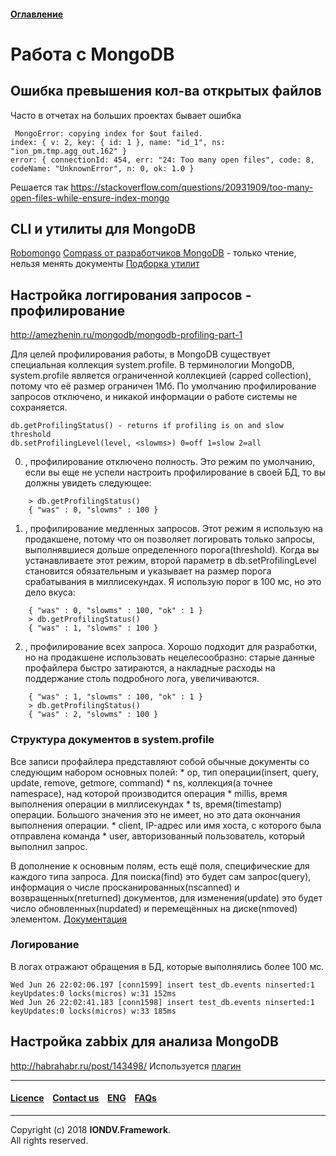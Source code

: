 #### [Оглавление](/docs/ru/index.md)

# Работа с MongoDB

## Ошибка превышения кол-ва открытых файлов

Часто в отчетах на больших проектах бывает ошибка 
```
 MongoError: copying index for $out failed. 
index: { v: 2, key: { id: 1 }, name: "id_1", ns: "ion_pm.tmp.agg_out.162" } 
error: { connectionId: 454, err: "24: Too many open files", code: 8, codeName: "UnknownError", n: 0, ok: 1.0 }
```
Решается так https://stackoverflow.com/questions/20931909/too-many-open-files-while-ensure-index-mongo

## CLI и утилиты для MongoDB
[Robomongo](http://robomongo.org/)
[Compass от разработчиков MongoDB](https://www.mongodb.com/download-center#compass)  - только чтение, нельзя менять документы
[Подборка утилит](http://mongodb-tools.com/)

## Настройка логгирования запросов - профилирование
http://amezhenin.ru/mongodb/mongodb-profiling-part-1

Для целей профилирования работы, в MongoDB существует специальная коллекция system.profile. В терминологии MongoDB, system.profile является ограниченной коллекцией (capped collection), потому что её размер ограничен 1Мб. По умолчанию профилирование запросов отключено, и никакой информации о работе системы не сохраняется.
```
db.getProfilingStatus() - returns if profiling is on and slow threshold
db.setProfilingLevel(level, <slowms>) 0=off 1=slow 2=all
```

0. , профилирование отключено полность. Это режим по умолчанию, если вы еще не успели настроить профилирование в своей БД, то вы должны увидеть следующее:
  ```
      > db.getProfilingStatus()
      { "was" : 0, "slowms" : 100 }
  ```

1. , профилирование медленных запросов. Этот режим я использую на продакшене, потому что он позволяет логировать только запросы, выполнявшиеся дольше определенного порога(threshold). Когда вы устанавливаете этот режим, второй параметр в db.setProfilingLevel становится обязательным и указывает на размер порога срабатывания в миллисекундах. Я использую порог в 100 мс, но это дело вкуса:
  ```    > db.setProfilingLevel(1, 100)
      { "was" : 0, "slowms" : 100, "ok" : 1 }
      > db.getProfilingStatus()
      { "was" : 1, "slowms" : 100 }
  ```

2. , профилирование всех запроса. Хорошо подходит для разработки, но на продакшене использовать нецелесообразно: старые данные профайлера быстро затираются, а накладные расходы на поддержание столь подробного лога, увеличиваются.
  ```    > db.setProfilingLevel(2)
      { "was" : 1, "slowms" : 100, "ok" : 1 }
      > db.getProfilingStatus()
      { "was" : 2, "slowms" : 100 }
  ```

### Структура документов в system.profile
Все записи профайлера представляют собой обычные документы со следующим набором основных полей: * op, тип операции(insert, query, update, remove, getmore, command) * ns, коллекция(а точнее namespace), над которой производится операция * millis, время выполнения операции в миллисекундах * ts, время(timestamp) операции. Большого значения это не имеет, но это дата окончания выполнения операции. * client, IP-адрес или имя хоста, с которого была отправлена команда * user, авторизованный пользователь, который выполнил запрос.

В дополнение к основным полям, есть ещё поля, специфические для каждого типа запроса. Для поиска(find) это будет сам запрос(query), информация о числе просканированных(nscanned) и возвращенных(nreturned) документов, для изменения(update) это будет число обновленных(nupdated) и перемещённых на диске(nmoved) элементом. [Документация](http://docs.mongodb.org/manual/reference/database-profiler/#output-reference)

### Логирование
В логах отражают обращения в БД, которые выполнялись более 100 мс. 
```
Wed Jun 26 22:02:06.197 [conn1599] insert test_db.events ninserted:1 keyUpdates:0 locks(micros) w:31 152ms
Wed Jun 26 22:02:41.183 [conn1598] insert test_db.events ninserted:1 keyUpdates:0 locks(micros) w:33 185ms
```

## Настройка zabbix для анализа MongoDB
http://habrahabr.ru/post/143498/
Используется [плагин](https://code.google.com/p/mikoomi/wiki/03)

--------------------------------------------------------------------------  


 #### [Licence](/LICENSE) &ensp;  [Contact us](https://iondv.ru/index.html) &ensp;  [ENG](/docs/en/1_system_deployment/step1_installing_environment.md)    &ensp; [FAQs](/faqs.md)  <div><img src="https://mc.iondv.com/watch/local/docs/framework" style="position:absolute; left:-9999px;" height=1 width=1 alt="iondv metrics"></div>         



--------------------------------------------------------------------------  

Copyright (c) 2018 **IONDV.Framework**.  
All rights reserved. 